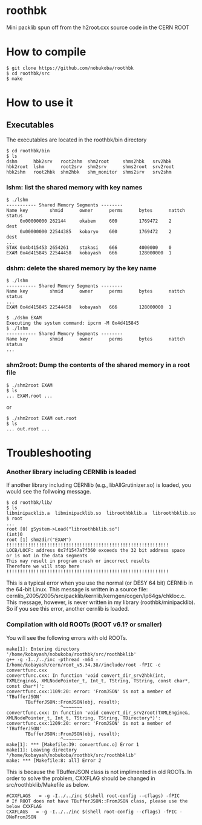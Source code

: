 # roothbk
Mini packlib spun off from the h2root.cxx source code in the CERN ROOT

# How to compile
```
$ git clone https://github.com/nobukoba/roothbk
$ cd roothbk/src
$ make
```

# How to use it
## Executables
The executables are located in the roothbk/bin directory
```
$ cd roothbk/bin
$ ls
dshm      hbk2srv   root2shm  shm2root     shms2hbk   srv2hbk
hbk2root  lshm      root2srv  shm2srv      shms2root  srv2root
hbk2shm   root2hbk  shm2hbk   shm_monitor  shms2srv   srv2shm
```
### lshm: list the shared memory with key names
```
$ ./lshm
----------- Shared Memory Segments --------
Name key        shmid      owner      perms      bytes      nattch     status
     0x00000000 262144     okabem     600        1769472    2          dest
     0x00000000 22544385   kobaryo    600        1769472    2          dest
...
STAK 0x4b415453 2654261    stakasi    666        4000000    0
EXAM 0x4d415845 22544458   kobayash   666        128000000  1
```
### dshm: delete the shared memory by the key name
```
$ ./lshm
----------- Shared Memory Segments --------
Name key        shmid      owner      perms      bytes      nattch     status
...
EXAM 0x4d415845 22544458   kobayash   666        128000000  1

$ ./dshm EXAM
Executing the system command: ipcrm -M 0x4d415845
$ ./lshm
----------- Shared Memory Segments --------
Name key        shmid      owner      perms      bytes      nattch     status
...
```
### shm2root: Dump the contents of the shared memory in a root file
```
$ ./shm2root EXAM
$ ls
... EXAM.root ...
```
or
```
$ ./shm2root EXAM out.root
$ ls
... out.root ...
```

# Troubleshooting
### Another library including CERNlib is loaded
If another library including CERNlib (e.g., libAllGrutinizer.so) is loaded, you would see the follwoing message.
```
$ cd roothbk/lib/
$ ls 
libminipacklib.a  libminipacklib.so  libroothbklib.a  libroothbklib.so
$ root
...
root [0] gSystem->Load("libroothbklib.so")
(int)0
root [1] shm2dir("EXAM")
!!!!!!!!!!!!!!!!!!!!!!!!!!!!!!!!!!!!!!!!!!!!!!!!!!!!!!!!!!!!
LOCB/LOCF: address 0x7f1547a7f360 exceeds the 32 bit address space
or is not in the data segments
This may result in program crash or incorrect results
Therefore we will stop here
!!!!!!!!!!!!!!!!!!!!!!!!!!!!!!!!!!!!!!!!!!!!!!!!!!!!!!!!!!!!
```
This is a typical error when you use the normal (or DESY 64 bit) CERNlib in the 64-bit Linux. This message is written in a source file: cernlib_2005/2005/src/packlib/kernlib/kerngen/ccgen/lp64gs/chkloc.c. This message, however, is never written in my library (roothbk/minipacklib). So if you see this error, another cernlib is loaded.

### Compilation with old ROOTs (ROOT v6.1? or smaller)
You will see the following errors with old ROOTs.
```
make[1]: Entering directory '/home/kobayash/nobukoba/roothbk/src/roothbklib'
g++ -g -I../../inc -pthread -m64 -I/home/kobayash/cern/root_v5.34.38//include/root -fPIC -c convertfunc.cxx
convertfunc.cxx: In function 'void convert_dir_srv2hbk(int, TXMLEngine&, XMLNodePointer_t, Int_t, TString, TString, const char*, const char*)':
convertfunc.cxx:1109:20: error: 'FromJSON' is not a member of 'TBufferJSON'
       TBufferJSON::FromJSON(obj, result);
                    ^~~~~~~~
convertfunc.cxx: In function 'void convert_dir_srv2root(TXMLEngine&, XMLNodePointer_t, Int_t, TString, TString, TDirectory*)':
convertfunc.cxx:1209:20: error: 'FromJSON' is not a member of 'TBufferJSON'
       TBufferJSON::FromJSON(obj, result);
                    ^~~~~~~~
make[1]: *** [Makefile:39: convertfunc.o] Error 1
make[1]: Leaving directory '/home/kobayash/nobukoba/roothbk/src/roothbklib'
make: *** [Makefile:8: all] Error 2
```
This is because the TBufferJSON class is not implimented in old ROOTs. In order to solve the problem, CXXFLAG should be changed in src/roothbklib/Makefile as below.
```
#CXXFLAGS   = -g -I../../inc $(shell root-config --cflags) -fPIC
# If ROOT does not have TBufferJSON::FromJSON class, please use the below CXXFLAG
CXXFLAGS   = -g -I../../inc $(shell root-config --cflags) -fPIC -DNoFromJSON
```
